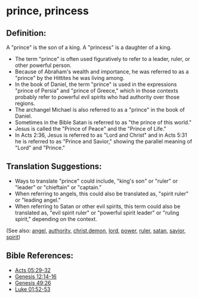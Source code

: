 # prince, princess #

## Definition: ##

A "prince" is the son of a king.  A "princess" is a daughter of a king.

* The term "prince" is often used figuratively to refer to a leader, ruler, or other powerful person.
* Because of Abraham's wealth and importance, he was referred to as a "prince" by the Hittites he was living among.
* In the book of Daniel, the term "prince" is used in the expressions "prince of Persia" and "prince of Greece," which in those contexts probably refer to powerful evil spirits who had authority over those regions.
* The archangel Michael is also referred to as a "prince" in the book of Daniel.
* Sometimes in the Bible Satan is referred to as "the prince of this world."
* Jesus is called the "Prince of Peace" and the "Prince of Life."
* In Acts 2:36, Jesus is referred to as "Lord and Christ" and in Acts 5:31 he is referred to as "Prince and Savior," showing the parallel meaning of "Lord" and "Prince."

## Translation Suggestions: ##

* Ways to translate "prince" could include, "king's son" or "ruler" or "leader" or "chieftain" or "captain." 
* When referring to angels, this could also be translated as, "spirit ruler" or "leading angel."
* When referring to Satan or other evil spirits, this term could also be translated as, "evil spirit ruler" or "powerful spirit leader" or "ruling spirit,"  depending on the context.

(See also: [angel](../kt/angel.md), [authority](../kt/authority.md), [christ](../kt/christ.md),[demon](../kt/demon.md), [lord](../kt/lord.md), [power](../kt/power.md), [ruler](../other/ruler.md), [satan](../kt/satan.md), [savior](../kt/savior.md), [spirit](../kt/spirit.md))

## Bible References: ##

* [Acts 05:29-32](https://door43.org/en/bible/notes/act/05/29)
* [Genesis 12:14-16](https://door43.org/en/bible/notes/gen/12/14)
* [Genesis 49:26](https://door43.org/en/bible/notes/gen/49/26)
* [Luke 01:52-53](https://door43.org/en/bible/notes/luk/01/52)

